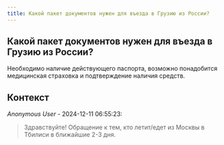 ```yaml
---
title: Какой пакет документов нужен для въезда в Грузию из России?
---
```


## Какой пакет документов нужен для въезда в Грузию из России?

Необходимо наличие действующего паспорта, возможно понадобится медицинская страховка и подтверждение наличия средств.

## Контекст

_Anonymous User_ - 2024-12-11 06:55:23:

> Здравствуйте! Обращение к тем, кто летит/едет из Москвы в Тбилиси в ближайшие 2-3 дня.
